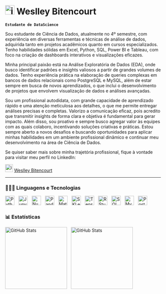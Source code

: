 #  <img width="30" height="30" alt="image" src="https://github.com/user-attachments/assets/77423c7a-e019-4f77-8d24-6d462735979e" />  Weslley Bitencourt

**`Estudante de DataScience`**

Sou estudante de Ciência de Dados, atualmente no 4º semestre, com experiência em diversas ferramentas e técnicas de análise de dados, adquirida tanto em projetos acadêmicos quanto em cursos especializados. Tenho habilidades sólidas em Excel, Python, SQL, Power BI e Tableau, com foco na criação de dashboards interativos e visualizações eficazes.

Minha principal paixão está na Análise Exploratória de Dados (EDA), onde busco identificar padrões e insights valiosos a partir de grandes volumes de dados. Tenho experiência prática na elaboração de queries complexas em bancos de dados relacionais como PostgreSQL e MySQL, além de estar sempre em busca de novos aprendizados, o que inclui o desenvolvimento de projetos que envolvem visualização de dados e análises avançadas.

Sou um profissional autodidata, com grande capacidade de aprendizado rápido e uma atenção meticulosa aos detalhes, o que me permite entregar análises precisas e completas. Valorizo a comunicação eficaz, pois acredito que transmitir insights de forma clara e objetiva é fundamental para gerar impacto. Além disso, sou proativo e sempre busco agregar valor às equipes com as quais colaboro, incentivando soluções criativas e práticas. Estou sempre aberto a novos desafios e buscando oportunidades para aplicar minhas habilidades em um ambiente profissional dinâmico e continuar meu desenvolvimento na área de Ciência de Dados.

Se quiser saber mais sobre minha trajetória profissional, fique à vontade para visitar meu perfil no LinkedIn: <br>



<img width="25" height="25" alt="image" src="https://cdn.jsdelivr.net/gh/devicons/devicon@latest/icons/linkedin/linkedin-original.svg" />  [Weslley Bitencourt](https://www.linkedin.com/in/weslley-bitencourt)


---

### 👨🏻‍💻 Linguagens e Tecnologias

<img 
    align="left" 
    alt="Python" 
    title="Python"
    width="30px" 
    style="padding-right: 10px;" 
    src="https://cdn.jsdelivr.net/gh/devicons/devicon@latest/icons/python/python-original.svg" 
/>

<img 
    align="left" 
    alt="Jupyter" 
    title="Jupyter"
    width="30px" 
    style="padding-right: 10px;" 
    src="https://cdn.jsdelivr.net/gh/devicons/devicon@latest/icons/jupyter/jupyter-original-wordmark.svg"
    />

<img 
    align="left" 
    alt="Numpy" 
    title="Numpy"
    width="30px" 
    style="padding-right: 10px;" 
    src="https://cdn.jsdelivr.net/gh/devicons/devicon@latest/icons/numpy/numpy-original.svg" 
/>

<img 
    align="left" 
    alt="Pandas" 
    title="Pandas"
    width="30px" 
    style="padding-right: 10px;" 
    src="https://cdn.jsdelivr.net/gh/devicons/devicon@latest/icons/pandas/pandas-original.svg"
/>

<img 
    align="left" 
    alt="Matplotlib" 
    title="Matplotlib"
    width="30px" 
    style="padding-right: 10px;" 
    src="https://cdn.jsdelivr.net/gh/devicons/devicon@latest/icons/matplotlib/matplotlib-original.svg"
/>

<img 
    align="left" 
    alt="SKLearn" 
    title="ScikitLearn"
    width="30px" 
    style="padding-right: 10px;" 
    src="https://cdn.jsdelivr.net/gh/devicons/devicon@latest/icons/scikitlearn/scikitlearn-original.svg" 
/>

<img 
    align="left" 
    alt="TensorFlow" 
    title="TensorFlow"
    width="30px" 
    style="padding-right: 10px;" 
    src="https://cdn.jsdelivr.net/gh/devicons/devicon@latest/icons/tensorflow/tensorflow-original.svg"
/>

<img 
    align="left" 
    alt="RStudio" 
    title="RStudio"
    width="30px" 
    style="padding-right: 10px;" 
    src="https://cdn.jsdelivr.net/gh/devicons/devicon@latest/icons/rstudio/rstudio-original.svg"
/>        

<img 
    align="left" 
    alt="SQL" 
    title="SQL"
    width="30px" 
    style="padding-right: 10px;" 
    src="https://cdn.jsdelivr.net/gh/devicons/devicon@latest/icons/azuresqldatabase/azuresqldatabase-original.svg" 
/>
           
<img 
    align="left" 
    alt="MySQL" 
    title="MySQL"
    width="30px" 
    style="padding-right: 10px;" 
    src="https://cdn.jsdelivr.net/gh/devicons/devicon@latest/icons/mysql/mysql-original.svg"
/>

<img 
    align="left" 
    alt="PostgreSQL" 
    title="PostgreSQL"
    width="30px" 
    style="padding-right: 10px;" 
    src="https://cdn.jsdelivr.net/gh/devicons/devicon@latest/icons/postgresql/postgresql-original.svg"
/>

        
<br/>
<br/>

### 📊 Estatísticas

<p>
  <img 
    align="left" 
    alt="GitHub Stats" 
    height="200" 
    style="padding-right: 10px;" 
    src="https://github-readme-stats.vercel.app/api?username=OBenzeno&show_icons=true&theme=tokyonight&include_all_commits=true&locale=pt-br" 
  />

<img 
      align="left" 
      alt="GitHub Stats" 
      height="200" 
      src="https://github-readme-stats.vercel.app/api/top-langs/?username=OBenzeno&theme=tokyonight&layout=compact&custom_title=Tecnologias&langs_count=9" 
  />

</p>
